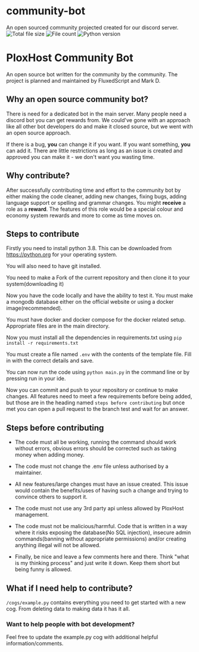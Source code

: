 # community-bot

An open sourced community projected created for our discord server. 
![Total file size](https://img.shields.io/github/languages/code-size/PloxHost-LLC/community-bot) ![File count](https://img.shields.io/github/directory-file-count/PloxHost-LLC/community-bot) ![Python version](https://img.shields.io/badge/python-v3.8-blue)

# PloxHost Community Bot

An open source bot written for the community by the community. The project is planned and maintained by FluxedScript and Mark D.

## Why an open source community bot?

There is need for a dedicated bot in the main server. Many people need a discord bot you can get rewards from. We could've gone with an approach like all other bot developers do and make it closed source, but we went with an open source approach.

If there is a bug, **you** can change it if you want. If you want something, **you** can add it. There are little restrictions as long as an issue is created and approved you can make it - we don't want you wasting time.

## Why contribute?

After successfully contributing time and effort to the community bot by either making the code cleaner, adding new changes, fixing bugs, adding language support or spelling and grammar changes. You might **receive** a role as a **reward**. The features of this role would be a special colour and economy system rewards and more to come as time moves on.

## Steps to contribute

Firstly you need to install python 3.8. This can be downloaded from https://python.org for your operating system.

You will also need to have git installed.

You need to make a Fork of the current repository and then clone it to your system(downloading it)

Now you have the code locally and have the ability to test it. You must make a mongodb database either on the official website or using a docker image(recommended).

You must have docker and docker compose for the docker related setup. Appropriate files are in the main directory.

Now you must install all the dependencies in requirements.txt using `pip install -r requirements.txt`

You must create a file named `.env` with the contents of the template file. Fill in with the correct details and save.

You can now run the code using `python main.py` in the command line or by pressing run in your ide.

Now you can commit and push to your repository or continue to make changes. All features need to meet a few requirements before being added, but those are in the heading named `steps before contributing` but once met you can open a pull request to the branch test and wait for an answer.

## Steps before contributing

- The code must all be working, running the command should work without errors, obvious errors should be corrected such as taking money when adding money.

- The code must not change the .env file unless authorised by a maintainer.

- All new features/large changes must have an issue created. This issue would contain the benefits/uses of having such a change and trying to convince others to support it.

- The code must not use any 3rd party api unless allowed by PloxHost management.

- The code must not be malicious/harmful. Code that is written in a way where it risks exposing the database(No SQL injection), insecure admin commands(banning without appropriate permissions) and/or creating anything illegal will not be allowed.

- Finally, be nice and leave a few comments here and there. Think "what is my thinking process" and just write it down. Keep them short but being funny is allowed.

## What if I need help to contribute?

`/cogs/example.py` contains everything you need to get started with a new cog. From deleting data to making data it has it all.

### Want to help people with bot development? 

Feel free to update the example.py cog with additional helpful information/comments.


